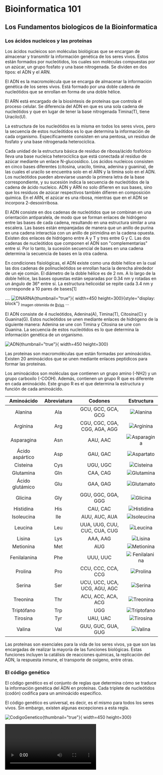 # Bioinformatica 101

## Los Fundamentos biologicos de la Bioinformatica

### Los ácidos nucleicos y las proteínas

Los ácidos nucleicos son moléculas biológicas que se encargan de almacenar y transmitir la información genética de los seres vivos. Estos están formados por nucleótidos,
los cuales son moléculas compuestas por un azúcar, un grupo fosfato y una base nitrogenada. Se dividen en dos tipos: el ADN y el ARN.

El ADN es la macromolécula que se encarga de almacenar la información genética de los seres vivos. Está formado por una doble cadena de nucleótidos que se enrollan en forma de una doble hélice.

El ARN está encargado de la biosíntesis de proteínas que controla el proceso celular. Se diferencia del ADN en que es una sola cadena de nucleótidos y que en lugar de tener la base nitrogenada Timina(T), tiene Uracilo(U).

La estructura de los nucleótidos es la misma en todos los seres vivos, pero la secuencia de estos nucleótidos es lo que determina la información de cada organismo. Específicamente consisten en una pentosa, un residuo de fosfato y una base nitrogenada heterocíclica.

Cada unidad de la estructura básica de residuo de ribosa/ácido fosfórico lleva una base nucleica heterocíclica que está conectada al residuo de azúcar mediante un enlace N-glucosídico. Los ácidos nucleicos consisten en cinco bases diferentes (citosina, uracilo, timina, adenina y guanina), de las cuales el uracilo se encuentra solo en el ARN y la timina solo en el ADN. Los nucleótidos pueden abreviarse usando la primera letra de la base correspondiente, y su sucesión indica la secuencia de nucleótidos de la cadena de ácido nucleico. ADN y ARN no solo difieren en sus bases, sino que los residuos de azúcar respectivos también difieren en composición química. En el ARN, el azúcar es una ribosa, mientras que en el ADN se incorpora 2-desoxirribosa.

El ADN consiste en dos cadenas de nucleótidos que se combinan en una orientación antiparalela, de modo que se forman enlaces de hidrógeno entre las bases de cada cadena, resultando en una estructura similar a una escalera. Las bases están emparejadas de manera que un anillo de purina en una cadena interactúa con un anillo de pirimidina en la cadena opuesta. Existen dos enlaces de hidrógeno entre A y T y tres entre G y C. Las dos cadenas de nucleótidos que componen el ADN son "complementarias" entre sí. Por lo tanto, la sucesión secuencial de bases en una cadena determina la secuencia de bases en la otra cadena.

En condiciones fisiológicas, el ADN existe como una doble hélice en la cual las dos cadenas de polinucleótidos se enrollan hacia la derecha alrededor de un eje común. El diámetro de la doble hélice es de 2 nm. A lo largo de la doble hélice, las bases opuestas están separadas por 0.34 nm y rotadas en un ángulo de 36° entre sí. La estructura helicoidal se repite cada 3.4 nm y corresponde a 10 pares de bases[1]

....
![DNARNA](../images/DNARNA.png){thumbnail="true"}{ width=450 height=300}{style="display: block"}
<sub>Imagen obtenida de [Byjus](https://byjus.com/biology/difference-between-dna-and-rna/)</sub>
...

El ADN consiste de 4 nucleótidos, Adenina(A), Timina(T), Citosina(C) y Guanina(G). Estos nucleótidos se unen mediante enlaces de hidrógeno de la siguiente manera: Adenina se une con Timina y Citosina se une con Guanina. La secuencia de estos nucleótidos es lo que determina la información genética de un organismo.

![ADN](../images/ADN.png){thumbnail="true"}{ width=450 height=300}

Las proteinas son macromoléculas que están formadas por aminoácidos. Existen 20 aminoácidos que se unen mediante enlaces peptídicos para formar las proteínas.

Los aminoácidos son moléculas que contienen un grupo amino (-NH2) y un grupo carboxilo (-COOH). Además, contienen un grupo R que es diferente en cada aminoácido. Este grupo R es el que determina la estructura y función de cada aminoácido.

|   Aminoácido    | Abreviatura |           Codones            |                 Estructura                  |
|:---------------:|:-----------:|:----------------------------:|:-------------------------------------------:|
|     Alanina     |     Ala     |      GCU, GCC, GCA, GCG      |      ![Alanina](../images/aminoacidos/alanina.png)      |
|    Arginina     |     Arg     | CGU, CGC, CGA, CGG, AGA, AGG |     ![Arginina](../images/aminoacidos/arginina.png)     |
|   Asparagina    |     Asn     |           AAU, AAC           |   ![Asparagina](../images/aminoacidos/asparagina.png)   |
| Ácido aspártico |     Asp     |           GAU, GAC           |    ![Aspartato](../images/aminoacidos/aspartato.png)    |
|    Cisteina     |     Cys     |           UGU, UGC           |     ![Cisteina](../images/aminoacidos/cisteina.png)     |
|    Glutamina    |     Gln     |           CAA, CAG           |    ![Glutamina](../images/aminoacidos/glutamina.png)    |
| Ácido glutámico |     Glu     |           GAA, GAG           |    ![Glutamato](../images/aminoacidos/glutamato.png)    |
|     Glicina     |     Gly     |      GGU, GGC, GGA, GGG      |      ![Glicina](../images/aminoacidos/glicina.png)      |
|    Histidina    |     His     |           CAU, CAC           |    ![Histidina](../images/aminoacidos/histidina.png)    |
|   Isoleucina    |     Ile     |        AUU, AUC, AUA         |   ![Isoleucina](../images/aminoacidos/isoleucina.png)   |
|     Leucina     |     Leu     | UUA, UUG, CUU, CUC, CUA, CUG |      ![Leucina](../images/aminoacidos/leucina.png)      |
|     Lisina      |     Lys     |           AAA, AAG           |       ![Lisina](../images/aminoacidos/lisina.png)       |
|    Metionina    |     Met     |             AUG              |    ![Metionina](../images/aminoacidos/metionina.png)    |
|  Fenilalanina   |     Phe     |           UUU, UUC           | ![Fenilalanina](../images/aminoacidos/fenilalanina.png) |
|     Prolina     |     Pro     |      CCU, CCC, CCA, CCG      |      ![Prolina](../images/aminoacidos/prolina.png)      |
|     Serina      |     Ser     | UCU, UCC, UCA, UCG, AGU, AGC |       ![Serina](../images/aminoacidos/serina.png)       |
|    Treonina     |     Thr     |      ACU, ACC, ACA, ACG      |     ![Treonina](../images/aminoacidos/treonina.png)     |
|   Triptófano    |     Trp     |             UGG              |   ![Triptofano](../images/aminoacidos/triptofano.png)   |
|    Tirosina     |     Tyr     |           UAU, UAC           |     ![Tirosina](../images/aminoacidos/tirosina.png)     |
|     Valina      |     Val     |      GUU, GUC, GUA, GUG      |       ![Valina](../images/aminoacidos/valina.png)       |

Las proteínas son esenciales para la vida de los seres vivos, ya que son las encargadas de realizar la mayoría de las funciones biológicas. Estas funciones incluyen la catálisis de reacciones químicas, la replicación del ADN, la respuesta inmune, el transporte de oxígeno, entre otras.

### El código genético

El código genético es el conjunto de reglas que determina cómo se traduce la información genética del ADN en proteínas. Cada triplete de nucleótidos (codón) codifica para un aminoácido específico.

El código genético es universal, es decir, es el mismo para todos los seres vivos. Sin embargo, existen algunas excepciones a esta regla.

![CodigoGenetico](../images/aminoacidos/genecode.png){thumbnail="true"}{ width=450 height=300}

<video src="https://youtu.be/tFN8tk_Rx4Q?si=oKZFMeM8uPly_7Lh"/>
### La expresión genética

La expresión genética es el proceso por el cual la información genética del ADN se utiliza para producir proteínas. Este proceso se divide en dos etapas: la transcripción y la traducción.

La transcripción es el proceso por el cual se copia la información genética del ADN en una molécula de ARN. La traducción es el proceso por el cual la información genética del ARN se utiliza para producir una proteína.

## La Bioinformatica en accion

### Análisis de secuencias

El análisis de secuencias es una de las áreas más importantes de la bioinformatica. Este análisis se encarga de estudiar las secuencias de ADN y proteínas para determinar su función, estructura y evolución.

### Alineamiento de secuencias

El alineamiento de secuencias es una técnica que se utiliza para comparar dos o más secuencias de ADN o proteínas. Esta técnica se utiliza para determinar la similitud entre las secuencias y para identificar regiones conservadas.

### Búsqueda de secuencias

La búsqueda de secuencias es una técnica que se utiliza para encontrar secuencias de ADN o proteínas en bases de datos. Esta técnica se utiliza para identificar genes, proteínas y otras moléculas biológicas.

### Análisis de expresión genética

El análisis de expresión genética es una técnica que se utiliza para estudiar la expresión de genes en diferentes condiciones. Esta técnica se utiliza para identificar genes que están involucrados en enfermedades, para estudiar el desarrollo de los organismos y para comprender la respuesta de los organismos a los estímulos ambientales.

### Modelado de proteínas

El modelado de proteínas es una técnica que se utiliza para predecir la estructura tridimensional de las proteínas. Esta técnica se utiliza para comprender la función de las proteínas y para diseñar nuevas proteínas.

## Aplicaciones de la Bioinformatica

### Medicina

La bioinformatica se utiliza en medicina para el diagnóstico de enfermedades, el desarrollo de nuevos fármacos y la medicina personalizada.

### Agricultura

La bioinformatica se utiliza en agricultura para mejorar los cultivos, para desarrollar nuevas variedades de plantas y para controlar las plagas.

### Medio ambiente

La bioinformatica se utiliza en medio ambiente para estudiar la biodivers

